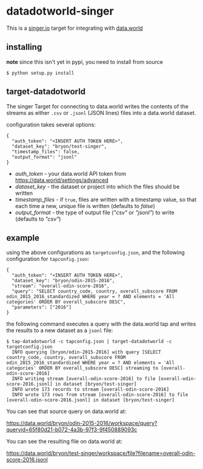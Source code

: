 # datadotworld-singer
This is a [singer.io](https://singer.io) target for integrating with [data.world](https://data.world)

## installing

**note** since this isn't yet in pypi, you need to install from source

```
$ python setup.py install
```

## target-datadotworld
The singer Target for connecting to data.world writes the contents of
the streams as either `.csv` or `.jsonl` (JSON lines) files into a
data.world dataset.

configuration takes several options:

```
{
  "auth_token": "<INSERT AUTH TOKEN HERE>",
  "dataset_key": "bryon/test-singer",
  "timestamp_files": false,
  "output_format": "jsonl"
}
```

* *auth_token* -
your data.world API token from https://data.world/settings/advanced
* *dataset_key* -
the dataset or project into which the files should be written
* *timestamp_files* -
if `true`, files are written with a timestamp value, so that each
time a new, unique file is written (defaults to *false*)
* *output_format* -
the type of output file (*"csv"* or *"jsonl"*) to write (defaults to
*"csv"*)

## example
using the above configurations as `targetconfig.json`, and the following
configuration for `tapconfig.json`:
```
{
  "auth_token": "<INSERT AUTH TOKEN HERE>",
  "dataset_key": "bryon/odin-2015-2016",
  "stream": "overall-odin-score-2016",
  "query": "SELECT country_code, country, overall_subscore FROM odin_2015_2016_standardized WHERE year = ? AND elements = 'All categories' ORDER BY overall_subscore DESC",
  "parameters": ["2016"]
}

```

the following command executes a query with the data.world tap and
writes the results to a new dataset as a `jsonl` file:

```
$ tap-datadotworld -c tapconfig.json | target-datadotworld -c targetconfig.json
  INFO querying [bryon/odin-2015-2016] with query [SELECT country_code, country, overall_subscore FROM odin_2015_2016_standardized WHERE year = ? AND elements = 'All categories' ORDER BY overall_subscore DESC] streaming to [overall-odin-score-2016]
  INFO writing stream [overall-odin-score-2016] to file [overall-odin-score-2016.jsonl] in dataset [bryon/test-singer]
  INFO wrote 173 records to stream [overall-odin-score-2016]
  INFO wrote 173 rows from stream [overall-odin-score-2016] to file [overall-odin-score-2016.jsonl] in dataset [bryon/test-singer]
```

You can see that source query on data.world at:

https://data.world/bryon/odin-2015-2016/workspace/query?queryid=65f80d21-b072-4a3b-97f3-9f450889093c

You can see the resulting file on data.world at:

https://data.world/bryon/test-singer/workspace/file?filename=overall-odin-score-2016.jsonl

